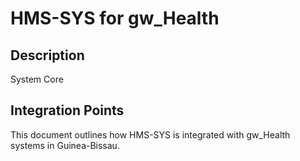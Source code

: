 # HMS-SYS for gw_Health

## Description

System Core

## Integration Points

This document outlines how HMS-SYS is integrated with gw_Health systems in Guinea-Bissau.
